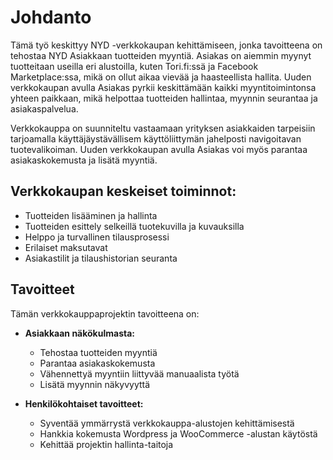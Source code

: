 # Johdanto

Tämä työ keskittyy NYD -verkkokaupan kehittämiseen, jonka tavoitteena on tehostaa NYD Asiakkaan tuotteiden myyntiä. Asiakas on aiemmin myynyt tuotteitaan useilla eri alustoilla, kuten Tori.fi:ssä ja Facebook Marketplace:ssa, mikä on ollut aikaa vievää ja haasteellista hallita. Uuden verkkokaupan avulla Asiakas pyrkii keskittämään kaikki myyntitoimintonsa yhteen paikkaan, mikä helpottaa tuotteiden hallintaa, myynnin seurantaa ja asiakaspalvelua.

Verkkokauppa on suunniteltu vastaamaan yrityksen asiakkaiden tarpeisiin tarjoamalla käyttäjäystävällisem käyttöliittymän jahelposti navigoitavan tuotevalikoiman. Uuden verkkokaupan avulla Asiakas voi myös parantaa asiakaskokemusta ja lisätä myyntiä.

## **Verkkokaupan keskeiset toiminnot:**

* Tuotteiden lisääminen ja hallinta
* Tuotteiden esittely selkeillä tuotekuvilla ja kuvauksilla
* Helppo ja turvallinen tilausprosessi
* Erilaiset maksutavat
* Asiakastilit ja tilaushistorian seuranta

## **Tavoitteet**

Tämän verkkokauppaprojektin tavoitteena on:

* **Asiakkaan näkökulmasta:**
  * Tehostaa tuotteiden myyntiä
  * Parantaa asiakaskokemusta
  * Vähennettyä myyntiin liittyvää manuaalista työtä
  * Lisätä myynnin näkyvyyttä

* **Henkilökohtaiset tavoitteet:**
  * Syventää ymmärrystä verkkokauppa-alustojen kehittämisestä
  * Hankkia kokemusta Wordpress ja WooCommerce -alustan käytöstä
  * Kehittää projektin hallinta-taitoja
